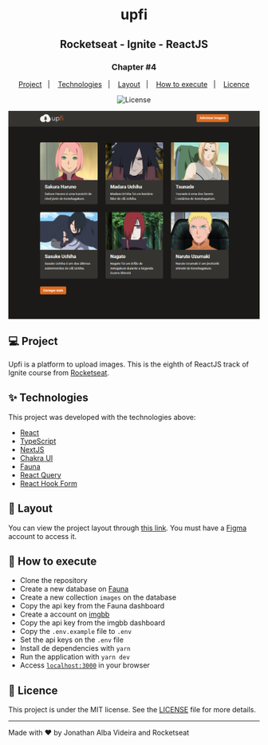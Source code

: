 <h1 align="center">upfi</h1>
<h2 align="center">Rocketseat - Ignite - ReactJS</h2>

<h3 align="center">Chapter #4</h3>
<p align="center">
  <a href="#-Project">Project</a>&nbsp;&nbsp;&nbsp;|&nbsp;&nbsp;&nbsp;
  <a href="#-Technologies">Technologies</a>&nbsp;&nbsp;&nbsp;|&nbsp;&nbsp;&nbsp;
  <a href="#-Layout">Layout</a>&nbsp;&nbsp;&nbsp;|&nbsp;&nbsp;&nbsp;
  <a href="#-How-to-execute">How to execute</a>&nbsp;&nbsp;&nbsp;|&nbsp;&nbsp;&nbsp;
  <a href="#-Licence">Licence</a>
</p>

<p align="center">
  <img alt="License" src="https://img.shields.io/static/v1?label=license&message=MIT&color=069446&labelColor=000000">
</p>

<img align="center" src=".github/images/upfi-project.png" alt="upfi" />

## 💻 Project

Upfi is a platform to upload images. This is the eighth of ReactJS track of Ignite course from [Rocketseat](https://rocketseat.com.br/).

## ✨ Technologies

This project was developed with the technologies above:

- [React](https://reactjs.org)
- [TypeScript](https://www.typescriptlang.org)
- [NextJS](https://nextjs.org)
- [Chakra UI](https://chakra-ui.com/)
- [Fauna](https://fauna.com)
- [React Query](https://react-query.tanstack.com)
- [React Hook Form](https://react-hook-form.com)

## 🔖 Layout

You can view the project layout through [this link](<https://www.figma.com/file/39WZ6vu40qOsOjXwSUZ91B/Desafio-2-M%C3%B3dulo-4-ReactJS-(Copy)?node-id=23%3A50>). You must have a [Figma](http://figma.com) account to access it.

## 🚀 How to execute

- Clone the repository
- Create a new database on [Fauna](https://fauna.com)
- Create a new collection `images` on the database
- Copy the api key from the Fauna dashboard
- Create a account on [imgbb](https://imgbb.com/)
- Copy the api key from the imgbb dashboard
- Copy the `.env.example` file to `.env`
- Set the api keys on the `.env` file
- Install de dependencies with `yarn`
- Run the application with `yarn dev`
- Access [`localhost:3000`](http://localhost:3000) in your browser

## 📄 Licence

This project is under the MIT license. See the [LICENSE](./LICENSE) file for more details.

---

Made with ♥ by Jonathan Alba Videira and Rocketseat
